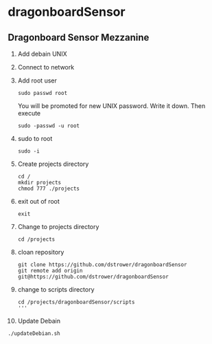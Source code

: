 # dragonboardSensor
## Dragonboard Sensor Mezzanine
1. Add debain UNIX
2. Connect to network
3. Add root user

   ```
   sudo passwd root
   ```
   You will be promoted for new UNIX password. Write it down.
   Then execute
   ```
   sudo -passwd -u root
   ```
4. sudo to root

   ```
   sudo -i
   ```
5. Create projects directory

   ```
   cd /
   mkdir projects
   chmod 777 ./projects
6. exit out of root

   ```
   exit
   ```
7. Change to projects directory

   ```
   cd /projects
   ```
8. cloan repository

   ```
   git clone https://github.com/dstrower/dragonboardSensor
   git remote add origin git@https://github.com/dstrower/dragonboardSensor
   ```
9. change to scripts directory

   ```
   cd /projects/dragonboardSensor/scripts
   '''
10. Update Debain

   ```
   ./updateDebian.sh
   ```
